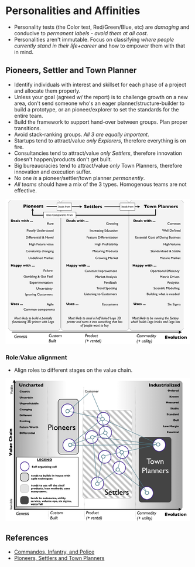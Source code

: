 # Personalities and Affinities

- Personality tests (the Color test, Red/Green/Blue, etc) are _damaging_ and conducive to _permanent labels_ - *avoid them at all cost*.
- Personalities aren't immutable. Focus on classifying _where people currently stand in their life+career_ and how to empower them with that in mind.


## Pioneers, Settler and Town Planner

- Identify individuals with interest and skillset for each phase of a project and allocate them properly.
- Unless your goal (agreed w/ the report) is to challenge growth on a new area, don't send someone who's an eager planner/structure-builder to build a prototype, or an pioneer/explorer to set the standards for the entire team.
- Build the framework to support hand-over between groups. Plan proper transitions.
- Avoid stack-ranking groups. _All 3 are equally important_.
- Startups tend to attract/value _only Explorers_, therefore everything is on fire.
- Consultancies tend to attract/value _only Settlers_, therefore innovation doesn't happen/products don't get built.
- Big bureaucracies tend to attract/value _only_ Town Planners, therefore innovation and execution suffer.
- No one _is_ a pioneer/settler/town planner _permanently_.
- _All teams_ should have a mix of the 3 types. Homogenous teams are not effective.

![](../imgs/pioneers_planners.png)

### Role:Value alignment

- Align roles to different stages on the value chain.

![](../imgs/pioneers_planners_phases.png)


## References
- [Commandos, Infantry, and Police](https://blog.codinghorror.com/commandos-infantry-and-police/)
- [Pioneers, Settlers and Town Planners](https://agilebusinessmanifesto.com/agilebusiness/a-structure-for-continuous-innovation-pioneers-settlers-town-planners/) 